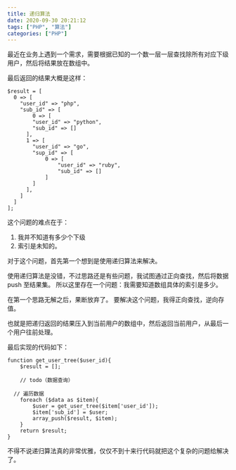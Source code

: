 ```yaml
---
title: 递归算法
date: 2020-09-30 20:21:12
tags: ["PHP", "算法"]
categories: ["PHP"]
---
```


最近在业务上遇到一个需求，需要根据已知的一个数一层一层查找除所有对应下级用户，然后将结果放在数组中。

<!-- more -->

最后返回的结果大概是这样：
```
$result = [
  0 => [
    "user_id" => "php",
    "sub_id" => [
    	0 => [
  	    "user_id" => "python",
  	    "sub_id" => []
      ],
      1 => [
  	    "user_id" => "go",
  	    "sup_id" => [
  	    	0 => [
  			    "user_id" => "ruby",
  			    "sub_id" => []
  		    ]
  	    ]
      ],
    ]
  ]
];
```

这个问题的难点在于：
1. 我并不知道有多少个下级
2. 索引是未知的。

对于这个问题，首先第一个想到是使用递归算法来解决。

使用递归算法是没错，不过思路还是有些问题，我试图通过正向查找，然后将数据 push 至结果集。
所以这里存在一个问题：我需要知道数组具体的索引是多少。

在第一个思路无解之后，果断放弃了。
要解决这个问题，我得正向查找，逆向存值。

也就是把递归返回的结果压入到当前用户的数组中，然后返回当前用户，从最后一个用户往前处理。

最后实现的代码如下：
```
function get_user_tree($user_id){
	$result = [];
	
	// todo（数据查询）

  // 遍历数据 
	foreach ($data as $item){
		$user = get_user_tree($item['user_id']);
		$item['sub_id'] = $user;
		array_push($result, $item);
	}
	return $result;
}
```
不得不说递归算法真的非常优雅，仅仅不到十来行代码就把这个复杂的问题给解决了。